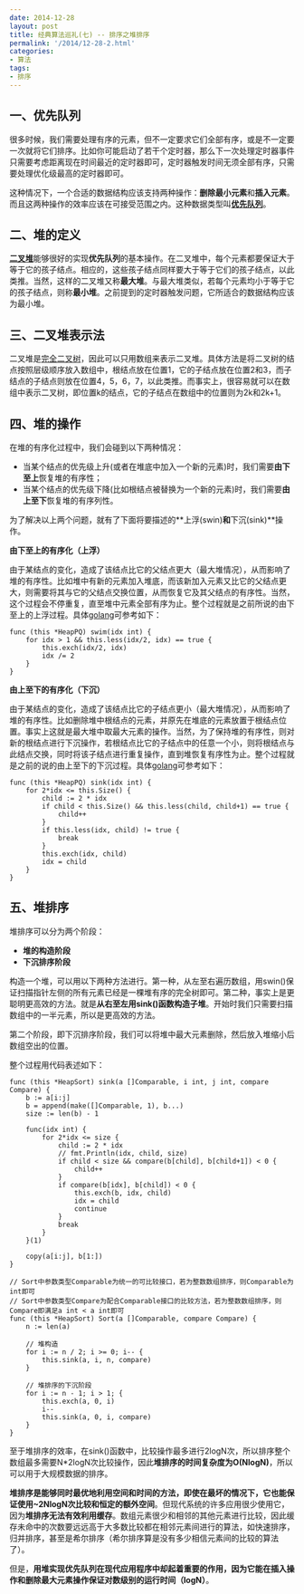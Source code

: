 ```yaml
---
date: 2014-12-28
layout: post
title: 经典算法巡礼(七) -- 排序之堆排序
permalink: '/2014/12-28-2.html'
categories:
- 算法
tags:
- 排序
---
```


一、优先队列
-----------
很多时候，我们需要处理有序的元素，但不一定要求它们全部有序，或是不一定要一次就将它们排序。比如你可能启动了若干个定时器，那么下一次处理定时器事件只需要考虑距离现在时间最近的定时器即可，定时器触发时间无须全部有序，只需要处理优化级最高的定时器即可。

这种情况下，一个合适的数据结构应该支持两种操作：**删除最小元素**和**插入元素**。而且这两种操作的效率应该在可接受范围之内。这种数据类型叫[**优先队列**](http://zh.wikipedia.org/wiki/%E5%84%AA%E5%85%88%E4%BD%87%E5%88%97)。

二、堆的定义
-----------
[**二叉堆**](http://zh.wikipedia.org/zh/%E4%BA%8C%E5%8F%89%E5%A0%86)能够很好的实现**优先队列**的基本操作。在二叉堆中，每个元素都要保证大于等于它的孩子结点。相应的，这些孩子结点同样要大于等于它们的孩子结点，以此类推。当然，这样的二叉堆又称**最大堆**。与最大堆类似，若每个元素均小于等于它的孩子结点，则称**最小堆**。之前提到的定时器触发问题，它所适合的数据结构应该为最小堆。

三、二叉堆表示法
-----------
二叉堆是[完全二叉树](http://zh.wikipedia.org/zh/%E4%BA%8C%E5%8F%89%E6%A0%91)，因此可以只用数组来表示二叉堆。具体方法是将二叉树的结点按照层级顺序放入数组中，根结点放在位置1，它的子结点放在位置2和3，而子结点的子结点则放在位置4，5，6，7，以此类推。而事实上，很容易就可以在数组中表示二叉树，即位置k的结点，它的子结点在数组中的位置则为2k和2k+1。

四、堆的操作
------------
在堆的有序化过程中，我们会碰到以下两种情况：

* 当某个结点的优先级上升(或者在堆底中加入一个新的元素)时，我们需要**由下至上**恢复堆的有序性；
* 当某个结点的优先级下降(比如根结点被替换为一个新的元素)时，我们需要**由上至下**恢复堆的有序列性。

为了解决以上两个问题，就有了下面将要描述的**上浮(swin)**和**下沉(sink)**操作。

**由下至上的有序化（上浮）**

由于某结点的变化，造成了该结点比它的父结点更大（最大堆情况），从而影响了堆的有序性。比如堆中有新的元素加入堆底，而该新加入元素又比它的父结点更大，则需要将其与它的父结点交换位置，从而恢复它及其父结点的有序性。当然，这个过程会不停重复，直至堆中元素全部有序为止。整个过程就是之前所说的由下至上的上浮过程。具体[golang](https://golang.org/)可参考如下：

	func (this *HeapPQ) swim(idx int) {
		for idx > 1 && this.less(idx/2, idx) == true {
			this.exch(idx/2, idx)
			idx /= 2
		}
	}

**由上至下的有序化（下沉）**  

由于某结点的变化，造成了该结点比它的子结点更小（最大堆情况），从而影响了堆的有序性。比如删除堆中根结点的元素，并原先在堆底的元素放置于根结点位置。事实上这就是最大堆中取最大元素的操作。当然，为了保持堆的有序性，则对新的根结点进行下沉操作，若根结点比它的子结点中的任意一个小，则将根结点与此结点交换，同时将该子结点进行重复操作，直到堆恢复有序性为止。整个过程就是之前的说的由上至下的下沉过程。具体[golang](https://golang.org/)可参考如下：

	func (this *HeapPQ) sink(idx int) {
		for 2*idx <= this.Size() {
			child := 2 * idx
			if child < this.Size() && this.less(child, child+1) == true {
				child++
			}
			if this.less(idx, child) != true {
				break
			}
			this.exch(idx, child)
			idx = child
		}
	}

五、堆排序
------------
堆排序可以分为两个阶段：

* **堆的构造阶段**
* **下沉排序阶段**

构造一个堆，可以用以下两种方法进行。第一种，从左至右遍历数组，用swin()保证扫描指针左侧的所有元素已经是一棵堆有序的完全树即可。第二种，事实上是更聪明更高效的方法。就是**从右至左用sink()函数构造子堆**。开始时我们只需要扫描数组中的一半元素，所以是更高效的方法。

第二个阶段，即下沉排序阶段，我们可以将堆中最大元素删除，然后放入堆缩小后数组空出的位置。

整个过程用代码表述如下：

	func (this *HeapSort) sink(a []Comparable, i int, j int, compare Compare) {
		b := a[i:j]
		b = append(make([]Comparable, 1), b...)
		size := len(b) - 1

		func(idx int) {
			for 2*idx <= size {
				child := 2 * idx
				// fmt.Println(idx, child, size)
				if child < size && compare(b[child], b[child+1]) < 0 {
					child++
				}
				if compare(b[idx], b[child]) < 0 {
					this.exch(b, idx, child)
					idx = child
					continue
				}
				break
			}
		}(1)

		copy(a[i:j], b[1:])
	}

	// Sort中参数类型Comparable为统一的可比较接口，若为整数数组排序，则Comparable为int即可
	// Sort中参数类型Compare为配合Comparable接口的比较方法，若为整数数组排序，则Compare即满足a int < a int即可
	func (this *HeapSort) Sort(a []Comparable, compare Compare) {
		n := len(a)

		// 堆构造
		for i := n / 2; i >= 0; i-- {
			this.sink(a, i, n, compare)
		}

		// 堆排序的下沉阶段
		for i := n - 1; i > 1; {
			this.exch(a, 0, i)
			i--
			this.sink(a, 0, i, compare)
		}
	}

至于堆排序的效率，在sink()函数中，比较操作最多进行2logN次，所以排序整个数组最多需要N*2logN次比较操作，因此**堆排序的时间复杂度为O(NlogN)**，所以可以用于大规模数据的排序。

**堆排序是能够同时最优地利用空间和时间的方法，即使在最坏的情况下，它也能保证使用~2NlogN次比较和恒定的额外空间**。但现代系统的许多应用很少使用它，因为**堆排序无法有效利用缓存**。数组元素很少和相邻的其他元素进行比较，因此缓存未命中的次数要远远高于大多数比较都在相邻元素间进行的算法，如快速排序，归并排序，甚至是希尔排序（希尔排序算是没有多少相信元素间的比较的算法了）。

但是，**用堆实现优先队列在现代应用程序中却起着重要的作用，因为它能在插入操作和删除最大元素操作保证对数级别的运行时间（logN）**。












